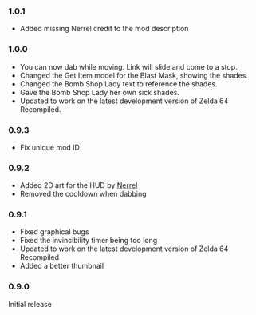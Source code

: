 ### 1.0.1
- Added missing Nerrel credit to the mod description
### 1.0.0
- You can now dab while moving. Link will slide and come to a stop.
- Changed the Get Item model for the Blast Mask, showing the shades.
- Changed the Bomb Shop Lady text to reference the shades.
- Gave the Bomb Shop Lady her own sick shades.
- Updated to work on the latest development version of Zelda 64 Recompiled.
### 0.9.3
- Fix unique mod ID
### 0.9.2
- Added 2D art for the HUD by [Nerrel](https://www.youtube.com/c/nerrel)
- Removed the cooldown when dabbing
### 0.9.1
- Fixed graphical bugs
- Fixed the invincibility timer being too long
- Updated to work on the latest development version of Zelda 64 Recompiled
- Added a better thumbnail
### 0.9.0
Initial release